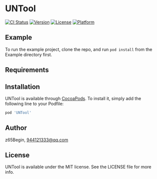 # UNTool

[![CI Status](https://img.shields.io/travis/z65Begin/UNTool.svg?style=flat)](https://travis-ci.org/z65Begin/UNTool)
[![Version](https://img.shields.io/cocoapods/v/UNTool.svg?style=flat)](https://cocoapods.org/pods/UNTool)
[![License](https://img.shields.io/cocoapods/l/UNTool.svg?style=flat)](https://cocoapods.org/pods/UNTool)
[![Platform](https://img.shields.io/cocoapods/p/UNTool.svg?style=flat)](https://cocoapods.org/pods/UNTool)

## Example

To run the example project, clone the repo, and run `pod install` from the Example directory first.

## Requirements

## Installation

UNTool is available through [CocoaPods](https://cocoapods.org). To install
it, simply add the following line to your Podfile:

```ruby
pod 'UNTool'
```

## Author

z65Begin, 944121333@qq.com

## License

UNTool is available under the MIT license. See the LICENSE file for more info.
